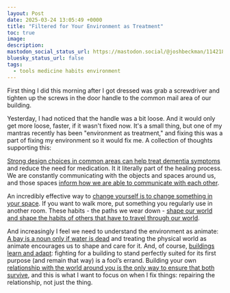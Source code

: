 ```yaml
---
layout: Post
date: 2025-03-24 13:05:49 +0000
title: "Filtered for Your Environment as Treatment"
toc: true
image: 
description: 
mastodon_social_status_url: https://mastodon.social/@joshbeckman/114218616338668223
bluesky_status_url: false
tags:
  - tools medicine habits environment
---
```



First thing I did this morning after I got dressed was grab a screwdriver and tighten up the screws in the door handle to the common mail area of our building.

Yesterday, I had noticed that the handle was a bit loose. And it would only get more loose, faster, if it wasn't fixed now. It's a small thing, but one of my mantras recently has been "environment as treatment," and fixing this was a part of fixing my environment so it would fix me. A collection of thoughts supporting this:

[Strong design choices in common areas can help treat dementia symptoms](https://www.joshbeckman.org/notes/535311991) and reduce the need for medication. It it literally part of the healing process. We are constantly communicating with the objects and spaces around us, and those spaces [inform how we are able to communicate with each other](https://www.joshbeckman.org/notes/751184781).

An incredibly effective way to [change yourself is to change something in your space](https://www.joshbeckman.org/notes/446271372). If you want to walk more, put something you regularly use in another room. These habits - the paths we wear down - [shape our world and shape the habits of others that have to travel through our world](https://www.joshbeckman.org/notes/468479763).

And increasingly I feel we need to understand the environment as animate: [A bay is a noun only if water is dead](https://www.joshbeckman.org/notes/573688451) and treating the physical world as animate encourages us to shape and care for it. And, of course, [buildings learn and adapt](https://www.joshbeckman.org/blog/watching/after-watching-how-buildings-learn): fighting for a building to stand perfectly suited for its first purpose (and remain that way) is a fool’s errand. Building your own [relationship with the world around you is the only way to ensure that both survive](https://www.joshbeckman.org/notes/640100011), and this is what I want to focus on when I fix things: repairing the relationship, not just the thing.
